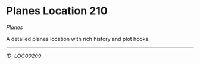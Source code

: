 # Planes Location 210

*Planes*

A detailed planes location with rich history and plot hooks.

---
*ID: LOC00209*